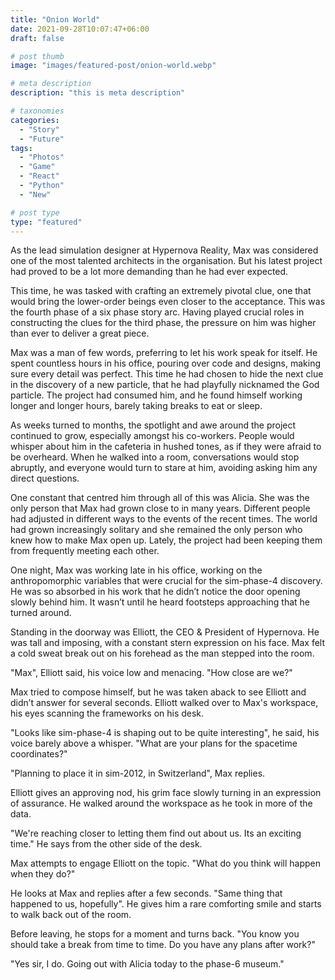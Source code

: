 ```yaml
---
title: "Onion World"
date: 2021-09-28T10:07:47+06:00
draft: false

# post thumb
image: "images/featured-post/onion-world.webp"

# meta description
description: "this is meta description"

# taxonomies
categories:
  - "Story"
  - "Future"
tags:
  - "Photos"
  - "Game"
  - "React"
  - "Python"
  - "New"

# post type
type: "featured"
---
```

As the lead simulation designer at Hypernova Reality, Max was considered one of the most talented architects in the organisation. But his latest project had proved to be a lot more demanding than he had ever expected.

This time, he was tasked with crafting an extremely pivotal clue, one that would bring the lower-order beings even closer to the acceptance. This was the fourth phase of a six phase story arc. Having played crucial roles in constructing the clues for the third phase, the pressure on him was higher than ever to deliver a great piece.

Max was a man of few words, preferring to let his work speak for itself. He spent countless hours in his office, pouring over code and designs, making sure every detail was perfect. This time he had chosen to hide the next clue in the discovery of a new particle, that he had playfully nicknamed the God particle. The project had consumed him, and he found himself working longer and longer hours, barely taking breaks to eat or sleep.

As weeks turned to months, the spotlight and awe around the project continued to grow, especially amongst his co-workers. People would whisper about him in the cafeteria in hushed tones, as if they were afraid to be overheard. When he walked into a room, conversations would stop abruptly, and everyone would turn to stare at him, avoiding asking him any direct questions.

One constant that centred him through all of this was Alicia. She was the only person that Max had grown close to in many years. Different people had adjusted in different ways to the events of the recent times. The world had grown increasingly solitary and she remained the only person who knew how to make Max open up. Lately, the project had been keeping them from frequently meeting each other.

One night, Max was working late in his office, working on the anthropomorphic variables that were crucial for the sim-phase-4 discovery. He was so absorbed in his work that he didn’t notice the door opening slowly behind him. It wasn’t until he heard footsteps approaching that he turned around.

Standing in the doorway was Elliott, the CEO & President of Hypernova. He was tall and imposing, with a constant stern expression on his face. Max felt a cold sweat break out on his forehead as the man stepped into the room.

"Max", Elliott said, his voice low and menacing. "How close are we?"

Max tried to compose himself, but he was taken aback to see Elliott and didn’t answer for several seconds. Elliott walked over to Max's workspace, his eyes scanning the frameworks on his desk.

"Looks like sim-phase-4 is shaping out to be quite interesting", he said, his voice barely above a whisper. "What are your plans for the spacetime coordinates?"

"Planning to place it in sim-2012, in Switzerland", Max replies.

Elliott gives an approving nod, his grim face slowly turning in an expression of assurance. He walked around the workspace as he took in more of the data.

"We're reaching closer to letting them find out about us. Its an exciting time." He says from the other side of the desk.

Max attempts to engage Elliott on the topic. "What do you think will happen when they do?"

He looks at Max and replies after a few seconds. "Same thing that happened to us, hopefully". He gives him a rare comforting smile and starts to walk back out of the room.

Before leaving, he stops for a moment and turns back. "You know you should take a break from time to time. Do you have any plans after work?"

"Yes sir, I do. Going out with Alicia today to the phase-6 museum."




